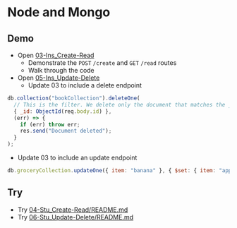 # Node and Mongo

## Demo

- Open [03-Ins_Create-Read](../../01-Activities/03-Ins_Create-Read)
  - Demonstrate the `POST` `/create` and `GET` `/read` routes
  - Walk through the code
- Open [05-Ins_Update-Delete](../../01-Activities/05-Ins_Update-Delete/README.md)
  - Update 03 to include a delete endpoint

```js
db.collection("bookCollection").deleteOne(
  // This is the filter. We delete only the document that matches the _id provided in the request body,
  { _id: ObjectId(req.body.id) },
  (err) => {
    if (err) throw err;
    res.send("Document deleted");
  }
);
```

- Update 03 to include an update endpoint

```js
db.groceryCollection.updateOne({ item: "banana" }, { $set: { item: "apple" } });
```

## Try

- Try [04-Stu_Create-Read/README.md](../../01-Activities/04-Stu_Create-Read/README.md)
- Try [06-Stu_Update-Delete/README.md](../../01-Activities/06-Stu_Update-Delete/README.md)

